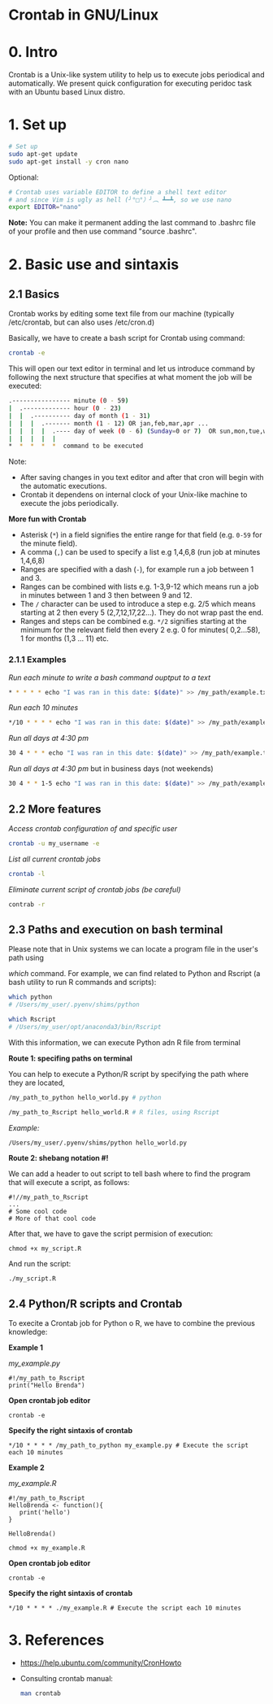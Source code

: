 # Crontab in GNU/Linux

# 0. Intro

Crontab is a Unix-like system utility to help us to execute jobs periodical and automatically. We present quick configuration for executing peridoc task with an Ubuntu based Linux distro.

# 1. Set up

```bash
# Set up
sudo apt-get update
sudo apt-get install -y cron nano
```

Optional:

```bash
# Crontab uses variable EDITOR to define a shell text editor
# and since Vim is ugly as hell (╯°□°）╯︵ ┻━┻, so we use nano
export EDITOR="nano"
```

**Note:** You can make it permanent adding the last command to .bashrc file of your profile and then use command "source .bashrc".

# 2. Basic use and sintaxis



## 2.1 Basics

Crontab works by editing some text file from our machine (typically /etc/crontab, but can also uses /etc/cron.d)

Basically, we have to create a bash script for Crontab using command:

```bash
crontab -e
```

This will open our text editor in terminal and let us introduce command by following the next structure that specifies at what moment the job will be executed:

```bash
.---------------- minute (0 - 59) 
|  .------------- hour (0 - 23)
|  |  .---------- day of month (1 - 31)
|  |  |  .------- month (1 - 12) OR jan,feb,mar,apr ... 
|  |  |  |  .---- day of week (0 - 6) (Sunday=0 or 7)  OR sun,mon,tue,wed,thu,fri,sat 
|  |  |  |  |
*  *  *  *  *  command to be executed
```

Note: 

+ After saving changes in you text editor and after that cron will begin with the automatic executions.
+ Crontab it dependens on internal clock of your Unix-like machine to execute the jobs periodically.

**More fun with Crontab**

- Asterisk (`*`) in a field signifies the entire range for that field (e.g. `0-59` for the minute field).
- A comma (`,`) can be used to specify a list e.g 1,4,6,8 (run job at minutes 1,4,6,8)
- Ranges are specified with a dash (`-`), for example run a job between 1 and 3.
- Ranges can be combined with lists e.g. 1-3,9-12 which means run a job in minutes between 1 and 3 then between 9 and 12.
- The `/` character can be used to introduce a step e.g. 2/5 which means starting at 2 then every 5 (2,7,12,17,22...). They do not wrap past the end.
- Ranges and steps can be combined e.g. `*/2` signifies starting at the minimum for the relevant field then every 2 e.g. 0 for minutes( 0,2...58), 1 for months (1,3 ... 11) etc.

### 2.1.1 Examples

*Run each minute to write a bash command ouptput to a text*

```bash
* * * * * echo "I was ran in this date: $(date)" >> /my_path/example.txt
```

*Run each 10 minutes*

```bash
*/10 * * * * echo "I was ran in this date: $(date)" >> /my_path/example.txt
```

*Run all days at 4:30 pm*

```bash
30 4 * * * echo "I was ran in this date: $(date)" >> /my_path/example.txt
```

*Run all days at 4:30 pm* but in business days (not weekends)

```bash
30 4 * * 1-5 echo "I was ran in this date: $(date)" >> /my_path/example.txt
```

## 2.2 More features

*Access crontab configuration of and specific user*

```bash
crontab -u my_username -e
```

*List all current crontab jobs*

```bash
crontab -l
```

*Eliminate current script of crontab jobs (be careful)*

```bash
contrab -r
```



## 2.3 Paths and execution on bash terminal

Please note that in Unix systems we can locate a program file in the user's path using

*which* command. For example, we can find related to Python and Rscript (a bash utility to run R commands and scripts):

```bash
which python 
# /Users/my_user/.pyenv/shims/python

which Rscript
# /Users/my_user/opt/anaconda3/bin/Rscript
```

With this information, we can execute Python adn R file from terminal

**Route 1: specifing paths on terminal**

You can help to execute a Python/R script by specifying the path where they are located, 

```bash
/my_path_to_python hello_world.py # python
```

```bash
/my_path_to_Rscript hello_world.R # R files, using Rscript
```

*Example:*

```bash
/Users/my_user/.pyenv/shims/python hello_world.py
```

**Route 2: shebang notation #!** 

We can add a header to out script to tell bash where to find the program that will execute a script, as follows:

```
#!//my_path_to_Rscript
...
# Some cool code
# More of that cool code
```

After that, we have to gave the script permision of execution:

```
chmod +x my_script.R
```

And run the script:

```
./my_script.R
```

## 2.4 Python/R scripts and Crontab

To execite a Crontab job for Python o R, we have to combine the previous knowledge:

**Example 1**

*my_example.py*

```
#!/my_path_to_Rscript
print("Hello Brenda")
```

**Open crontab job editor**

```
crontab -e
```

**Specify the right sintaxis of crontab**

```
*/10 * * * * /my_path_to_python my_example.py # Execute the script each 10 minutes
```



**Example 2**

*my_example.R*

```
#!/my_path_to_Rscript
HelloBrenda <- function(){
   print('hello')
}

HelloBrenda()
```

```
chmod +x my_example.R
```

**Open crontab job editor**

```
crontab -e
```

**Specify the right sintaxis of crontab**

```
*/10 * * * * ./my_example.R # Execute the script each 10 minutes
```

# 3. References

+ https://help.ubuntu.com/community/CronHowto

+ Consulting crontab manual:

  ```bash
  man crontab
  ```

  